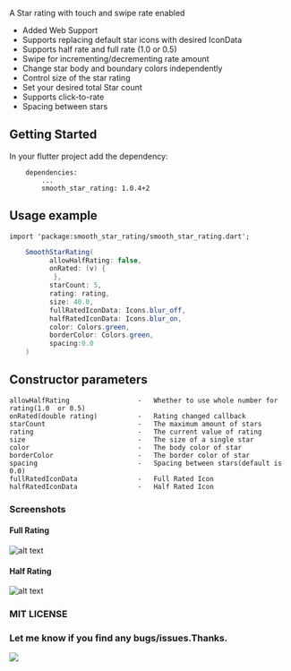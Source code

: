 
A Star rating with touch and swipe rate enabled

* Added Web Support
* Supports replacing default star icons with desired IconData
* Supports half rate and full rate (1.0 or 0.5)
* Swipe for incrementing/decrementing rate amount
* Change star body and boundary colors independently
* Control size of the star rating
* Set your desired total Star count
* Supports click-to-rate
* Spacing between stars

## Getting Started

In your flutter project add the dependency:
```
    dependencies:
        ...
        smooth_star_rating: 1.0.4+2
```

## Usage example
``` 
import 'package:smooth_star_rating/smooth_star_rating.dart'; 
``` 

```java
    SmoothStarRating(
          allowHalfRating: false,
          onRated: (v) {
           },
          starCount: 5,
          rating: rating,
          size: 40.0,
          fullRatedIconData: Icons.blur_off,
          halfRatedIconData: Icons.blur_on,
          color: Colors.green,
          borderColor: Colors.green,
          spacing:0.0
    )

```

## Constructor parameters
``` 
allowHalfRating                 -   Whether to use whole number for rating(1.0  or 0.5)
onRated(double rating)          -   Rating changed callback
starCount                       -   The maximum amount of stars
rating                          -   The current value of rating
size                            -   The size of a single star
color                           -   The body color of star
borderColor                     -   The border color of star
spacing                         -   Spacing between stars(default is 0.0)
fullRatedIconData               -   Full Rated Icon
halfRatedIconData               -   Half Rated Icon
```

### Screenshots

#### Full Rating
![alt text](https://raw.githubusercontent.com/thangmam/smoothratingbar/master/screenshots/fullrating.gif "Full rating")

#### Half Rating

![alt text](https://raw.githubusercontent.com/thangmam/smoothratingbar/master/screenshots/halfrating.gif  "Half Rating")

### MIT LICENSE

### Let me know if you find any bugs/issues.Thanks.
 [<img src="https://camo.githubusercontent.com/d5d24e33e2f4b6fe53987419a21b203c03789a8f/68747470733a2f2f696d672e736869656c64732e696f2f62616467652f446f6e6174652d50617950616c2d677265656e2e737667">](https://www.paypal.me/thangmam)